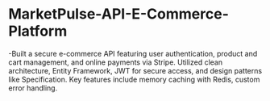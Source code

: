 # MarketPulse-API-E-Commerce-Platform
-Built a secure e-commerce API featuring user authentication, product and cart management, and online payments via Stripe. Utilized clean architecture, Entity Framework, JWT for secure access, and design patterns like Specification. Key features include memory caching with Redis, custom error handling.
